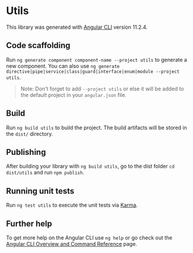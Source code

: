 # Utils

This library was generated with [Angular CLI](https://github.com/angular/angular-cli) version 11.2.4.

## Code scaffolding

Run `ng generate component component-name --project utils` to generate a new component. You can also use `ng generate directive|pipe|service|class|guard|interface|enum|module --project utils`.
> Note: Don't forget to add `--project utils` or else it will be added to the default project in your `angular.json` file. 

## Build

Run `ng build utils` to build the project. The build artifacts will be stored in the `dist/` directory.

## Publishing

After building your library with `ng build utils`, go to the dist folder `cd dist/utils` and run `npm publish`.

## Running unit tests

Run `ng test utils` to execute the unit tests via [Karma](https://karma-runner.github.io).

## Further help

To get more help on the Angular CLI use `ng help` or go check out the [Angular CLI Overview and Command Reference](https://angular.io/cli) page.
